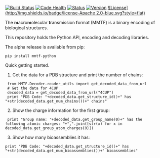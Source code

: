 [![Build Status](https://travis-ci.org/rcsb/mmtf-python.svg?branch=master)](https://travis-ci.org/rcsb/mmtf-python)
[![Code Health](https://landscape.io/github/rcsb/mmtf-python/master/landscape.svg?style=flat)](https://landscape.io/github/rcsb/mmtf-python/master)
[![Status](http://img.shields.io/badge/status-experimental-red.svg?style=flat)](https://github.com/rcsb/mmtf-python/)
[![Version](http://img.shields.io/badge/version-0.0.5-blue.svg?style=flat)](https://github.com/rcsb/mmtf-python/) [![License](http://img.shields.io/badge/license-Apache 2.0-blue.svg?style=flat)](https://github.com/rcsb/mmtf-python/blob/master/LICENSE.txt)


The **m**acro**m**olecular **t**ransmission **f**ormat (MMTF) is a binary encoding of biological structures.

This repository holds the Python API, encoding and decoding libraries. 

The alpha release is available from pip:
```
pip install mmtf-python
```

Quick getting started.

1) Get the data for a PDB structure and print the number of chains:
``` #python
 from MMTF.Decoder.reader_utils import get_decoded_data_from_url
 # Get the data for 4CUP
 decoded_data = get_decoded_data_from_url("4CUP")
 print "PDB Code: "+decoded_data.get_structure_id()+" has "+str(decoded_data.get_num_chains())+" chains"
```
2) Show the charge information for the first group:
```
 print "Group name: "+decoded_data.get_group_name(0)+" has the following atomic charges: "+",".join([str(x) for x in decoded_data.get_group_atom_charges(0)])

```
3) Show how many bioassemblies it has:
```
print "PDB Code: "+decoded_data.get_structure_id()+" has "+str(decoded_data.get_num_bioassemblies())+" bioassemblies"
```
